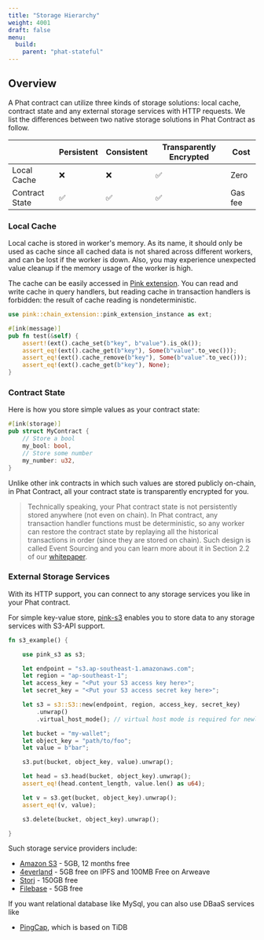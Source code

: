 ```yaml
---
title: "Storage Hierarchy"
weight: 4001
draft: false
menu:
  build:
    parent: "phat-stateful"
---
```


## Overview

A Phat contract can utilize three kinds of storage solutions: local cache, contract state and any external storage services with HTTP requests. We list the differences between two native storage solutions in Phat Contract as follow.

|                | Persistent | Consistent | Transparently Encrypted | Cost    |
| -------------- | ---------- | ---------- | ----------------------- | ------- |
| Local Cache    | ❌          | ❌          | ✅                       | Zero    |
| Contract State | ✅          | ✅          | ✅                       | Gas fee |


### Local Cache

Local cache is stored in worker's memory. As its name, it should only be used as cache since all cached data is not shared across different workers, and can be lost if the worker is down. Also, you may experience unexpected value cleanup if the memory usage of the worker is high.

The cache can be easily accessed in [Pink extension](/en-us/build/stateless/pink-extension/). You can read and write cache in query handlers, but reading cache in transaction handlers is forbidden: the result of cache reading is nondeterministic.

```rust
use pink::chain_extension::pink_extension_instance as ext;

#[ink(message)]
pub fn test(&self) {
    assert!(ext().cache_set(b"key", b"value").is_ok());
    assert_eq!(ext().cache_get(b"key"), Some(b"value".to_vec()));
    assert_eq!(ext().cache_remove(b"key"), Some(b"value".to_vec()));
    assert_eq!(ext().cache_get(b"key"), None);
}
```

### Contract State

Here is how you store simple values as your contract state:

```rust
#[ink(storage)]
pub struct MyContract {
    // Store a bool
    my_bool: bool,
    // Store some number
    my_number: u32,
}
```

Unlike other ink contracts in which such values are stored publicly on-chain, in Phat Contract, all your contract state is transparently encrypted for you.

> Technically speaking, your Phat contract state is not persistently stored anywhere (not even on chain). In Phat contract, any transaction handler functions must be deterministic, so any worker can restore the contract state by replaying all the historical transactions in order (since they are stored on chain). Such design is called Event Sourcing and you can learn more about it in Section 2.2 of our [whitepaper](https://files.phala.network/phala-paper.pdf).

### External Storage Services

With its HTTP support, you can connect to any storage services you like in your Phat contract.

For simple key-value store, [pink-s3](https://crates.io/crates/pink-s3) enables you to store data to any storage services with S3-API support.

```rust
fn s3_example() {

    use pink_s3 as s3;

    let endpoint = "s3.ap-southeast-1.amazonaws.com";
    let region = "ap-southeast-1";
    let access_key = "<Put your S3 access key here>";
    let secret_key = "<Put your S3 access secret key here>";

    let s3 = s3::S3::new(endpoint, region, access_key, secret_key)
        .unwrap()
        .virtual_host_mode(); // virtual host mode is required for newly created AWS S3 buckets.

    let bucket = "my-wallet";
    let object_key = "path/to/foo";
    let value = b"bar";

    s3.put(bucket, object_key, value).unwrap();

    let head = s3.head(bucket, object_key).unwrap();
    assert_eq!(head.content_length, value.len() as u64);

    let v = s3.get(bucket, object_key).unwrap();
    assert_eq!(v, value);

    s3.delete(bucket, object_key).unwrap();

}
```

Such storage service providers include:

- [Amazon S3](https://aws.amazon.com/s3/) - 5GB, 12 months free
- [4everland](https://www.4everland.org/bucket/) - 5GB free on IPFS and 100MB Free on Arweave
- [Storj](https://www.storj.io/) - 150GB free
- [Filebase](https://filebase.com/) - 5GB free

If you want relational database like MySql, you can also use DBaaS services like

- [PingCap](https://www.pingcap.com/), which is based on TiDB
